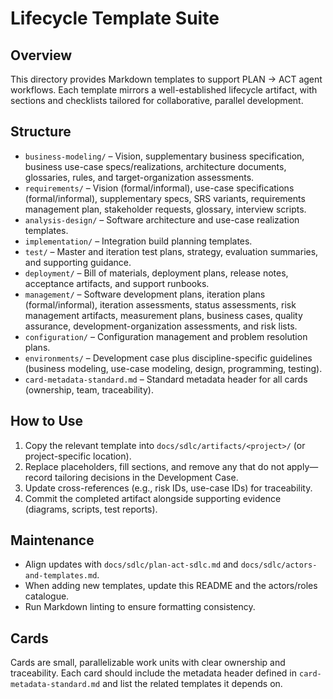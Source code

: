# Lifecycle Template Suite

## Overview

This directory provides Markdown templates to support PLAN → ACT agent workflows. Each template mirrors a well-established lifecycle artifact, with sections and checklists tailored for collaborative, parallel development.

## Structure

- `business-modeling/` – Vision, supplementary business specification, business use-case specs/realizations, architecture documents, glossaries, rules, and target-organization assessments.
- `requirements/` – Vision (formal/informal), use-case specifications (formal/informal), supplementary specs, SRS variants, requirements management plan, stakeholder requests, glossary, interview scripts.
- `analysis-design/` – Software architecture and use-case realization templates.
- `implementation/` – Integration build planning templates.
- `test/` – Master and iteration test plans, strategy, evaluation summaries, and supporting guidance.
- `deployment/` – Bill of materials, deployment plans, release notes, acceptance artifacts, and support runbooks.
- `management/` – Software development plans, iteration plans (formal/informal), iteration assessments, status assessments, risk management artifacts, measurement plans, business cases, quality assurance, development-organization assessments, and risk lists.
- `configuration/` – Configuration management and problem resolution plans.
- `environments/` – Development case plus discipline-specific guidelines (business modeling, use-case modeling, design, programming, testing).
- `card-metadata-standard.md` – Standard metadata header for all cards (ownership, team, traceability).



## How to Use

1. Copy the relevant template into `docs/sdlc/artifacts/<project>/` (or project-specific location).
2. Replace placeholders, fill sections, and remove any that do not apply—record tailoring decisions in the Development Case.
3. Update cross-references (e.g., risk IDs, use-case IDs) for traceability.
4. Commit the completed artifact alongside supporting evidence (diagrams, scripts, test reports).


## Maintenance

- Align updates with `docs/sdlc/plan-act-sdlc.md` and `docs/sdlc/actors-and-templates.md`.
- When adding new templates, update this README and the actors/roles catalogue.
- Run Markdown linting to ensure formatting consistency.


## Cards

Cards are small, parallelizable work units with clear ownership and traceability. Each card should
include the metadata header defined in `card-metadata-standard.md` and list the related templates
it depends on.
